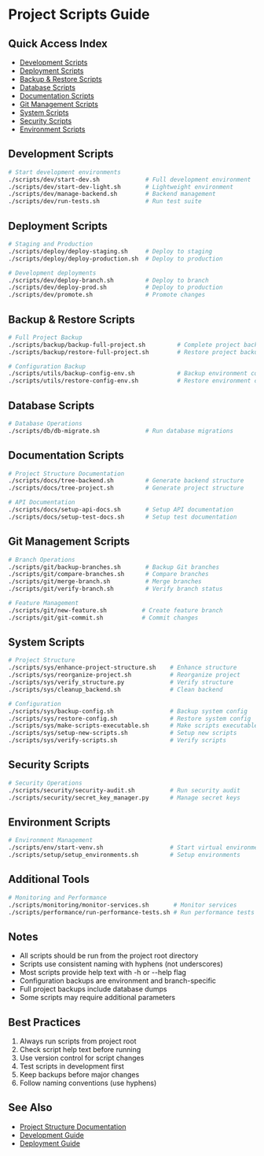 # Project Scripts Guide

## Quick Access Index
- [Development Scripts](#development-scripts)
- [Deployment Scripts](#deployment-scripts)
- [Backup & Restore Scripts](#backup--restore-scripts)
- [Database Scripts](#database-scripts)
- [Documentation Scripts](#documentation-scripts)
- [Git Management Scripts](#git-management-scripts)
- [System Scripts](#system-scripts)
- [Security Scripts](#security-scripts)
- [Environment Scripts](#environment-scripts)

## Development Scripts
```bash
# Start development environments
./scripts/dev/start-dev.sh             # Full development environment
./scripts/dev/start-dev-light.sh       # Lightweight environment
./scripts/dev/manage-backend.sh        # Backend management
./scripts/dev/run-tests.sh             # Run test suite
```

## Deployment Scripts
```bash
# Staging and Production
./scripts/deploy/deploy-staging.sh     # Deploy to staging
./scripts/deploy/deploy-production.sh  # Deploy to production

# Development deployments
./scripts/dev/deploy-branch.sh         # Deploy to branch
./scripts/dev/deploy-prod.sh           # Deploy to production
./scripts/dev/promote.sh               # Promote changes
```

## Backup & Restore Scripts
```bash
# Full Project Backup
./scripts/backup/backup-full-project.sh         # Complete project backup
./scripts/backup/restore-full-project.sh        # Restore project backup

# Configuration Backup
./scripts/utils/backup-config-env.sh            # Backup environment configs
./scripts/utils/restore-config-env.sh           # Restore environment configs
```

## Database Scripts
```bash
# Database Operations
./scripts/db/db-migrate.sh             # Run database migrations
```

## Documentation Scripts
```bash
# Project Structure Documentation
./scripts/docs/tree-backend.sh         # Generate backend structure
./scripts/docs/tree-project.sh         # Generate project structure

# API Documentation
./scripts/docs/setup-api-docs.sh       # Setup API documentation
./scripts/docs/setup-test-docs.sh      # Setup test documentation
```

## Git Management Scripts
```bash
# Branch Operations
./scripts/git/backup-branches.sh       # Backup Git branches
./scripts/git/compare-branches.sh      # Compare branches
./scripts/git/merge-branch.sh          # Merge branches
./scripts/git/verify-branch.sh         # Verify branch status

# Feature Management
./scripts/git/new-feature.sh          # Create feature branch
./scripts/git/git-commit.sh           # Commit changes
```

## System Scripts
```bash
# Project Structure
./scripts/sys/enhance-project-structure.sh    # Enhance structure
./scripts/sys/reorganize-project.sh           # Reorganize project
./scripts/sys/verify_structure.py             # Verify structure
./scripts/sys/cleanup_backend.sh              # Clean backend

# Configuration
./scripts/sys/backup-config.sh                # Backup system config
./scripts/sys/restore-config.sh               # Restore system config
./scripts/sys/make-scripts-executable.sh      # Make scripts executable
./scripts/sys/setup-new-scripts.sh            # Setup new scripts
./scripts/sys/verify-scripts.sh               # Verify scripts
```

## Security Scripts
```bash
# Security Operations
./scripts/security/security-audit.sh          # Run security audit
./scripts/security/secret_key_manager.py      # Manage secret keys
```

## Environment Scripts
```bash
# Environment Management
./scripts/env/start-venv.sh                   # Start virtual environment
./scripts/setup/setup_environments.sh         # Setup environments
```

## Additional Tools
```bash
# Monitoring and Performance
./scripts/monitoring/monitor-services.sh       # Monitor services
./scripts/performance/run-performance-tests.sh # Run performance tests
```

## Notes
- All scripts should be run from the project root directory
- Scripts use consistent naming with hyphens (not underscores)
- Most scripts provide help text with -h or --help flag
- Configuration backups are environment and branch-specific
- Full project backups include database dumps
- Some scripts may require additional parameters

## Best Practices
1. Always run scripts from project root
2. Check script help text before running
3. Use version control for script changes
4. Test scripts in development first
5. Keep backups before major changes
6. Follow naming conventions (use hyphens)

## See Also
- [Project Structure Documentation](../architecture/project-structure.md)
- [Development Guide](./development.md)
- [Deployment Guide](./deployment.md) 